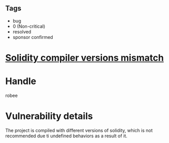 ## Tags

- bug
- 0 (Non-critical)
- resolved
- sponsor confirmed

# [Solidity compiler versions mismatch](https://github.com/code-423n4/2022-01-livepeer-findings/issues/10) 

# Handle

robee


# Vulnerability details

The project is compiled with different versions of solidity, which is not recommended due ti 
undefined behaviors as a result of it.
        

